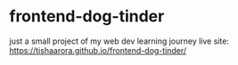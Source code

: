 # frontend-dog-tinder
just a small project of my web dev learning journey
live site: https://tishaarora.github.io/frontend-dog-tinder/

